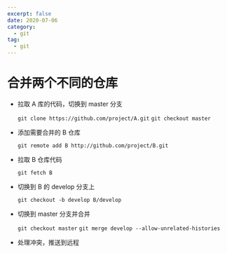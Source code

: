 ```yaml
---
excerpt: false
date: 2020-07-06
category:
  - git
tag: 
  - git
---
```


# 合并两个不同的仓库

- 拉取 A 库的代码，切换到 master 分支

  `git clone https://github.com/project/A.git`
  `git checkout master`

- 添加需要合并的 B 仓库

  `git remote add B http://github.com/project/B.git `

- 拉取 B 仓库代码

  `git fetch B`

- 切换到 B 的 develop 分支上

  `git checkout -b develop B/develop`

- 切换到 master 分支并合并

  `git checkout master`
  `git merge develop --allow-unrelated-histories`

- 处理冲突，推送到远程